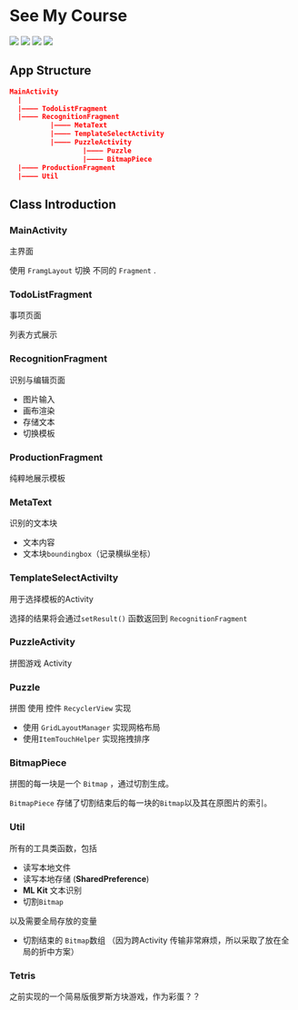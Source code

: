 # See My Course

![](https://img.shields.io/badge/CropImage-2.7.%2B-brightgreen.svg?style=flat-square) ![](https://img.shields.io/badge/ButterKnife-9.0.0--rc1-brightgreen.svg?style=flat-square) ![](https://img.shields.io/badge/ML%20Kit-18.0.1-brightgreen.svg?style=flat-square) ![](https://img.shields.io/badge/Firebase-16.0.6-brightgreen.svg?style=flat-square) 



## App Structure

```json
MainActivity
  |
  |———— TodoListFragment
  |———— RecognitionFragment
          |———— MetaText
          |———— TemplateSelectActivity
          |———— PuzzleActivity
                  |———— Puzzle
		          |———— BitmapPiece
  |———— ProductionFragment
  |———— Util
```



## Class Introduction

### MainActivity

主界面

使用 ``FramgLayout`` 切换 不同的 ``Fragment`` .



### TodoListFragment

事项页面

列表方式展示



### RecognitionFragment

识别与编辑页面

- 图片输入
- 画布渲染
- 存储文本
- 切换模板



### ProductionFragment

纯粹地展示模板



### MetaText

识别的文本块

- 文本内容
- 文本块``boundingbox``（记录横纵坐标）



### TemplateSelectActivilty

用于选择模板的Activity

选择的结果将会通过``setResult()`` 函数返回到 ``RecognitionFragment``



### PuzzleActivity

拼图游戏 Activity

### Puzzle

拼图 使用 控件 ``RecyclerView`` 实现

- 使用 ``GridLayoutManager`` 实现网格布局
- 使用``ItemTouchHelper`` 实现拖拽排序

### BitmapPiece

拼图的每一块是一个 ``Bitmap`` ，通过切割生成。

``BitmapPiece`` 存储了切割结束后的每一块的``Bitmap``以及其在原图片的索引。



### Util

所有的工具类函数，包括

- 读写本地文件
- 读写本地存储 (**SharedPreference**)
- **ML Kit** 文本识别
- 切割``Bitmap``

以及需要全局存放的变量

- 切割结束的 ``Bitmap``数组 （因为跨Activity 传输非常麻烦，所以采取了放在全局的折中方案）



### Tetris 

之前实现的一个简易版俄罗斯方块游戏，作为彩蛋？？

